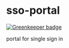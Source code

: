 # sso-portal

[![Greenkeeper badge](https://badges.greenkeeper.io/mmis1000/sso-portal.svg)](https://greenkeeper.io/)

portal for single sign in
